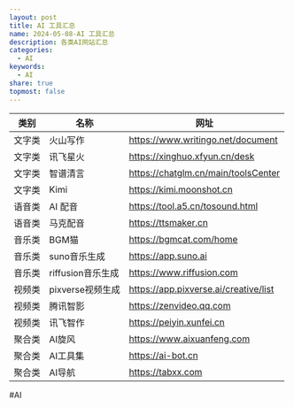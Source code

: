 ```yaml
---  
layout: post  
title: AI 工具汇总  
name: 2024-05-08-AI 工具汇总  
description: 各类AI网站汇总  
categories:  
  - AI  
keywords:  
  - AI  
share: true  
topmost: false  
---  
```

  
|类别   |名称   |网址   |  
|---------| ---------- | ---------- |  
|文字类  |火山写作   |https://www.writingo.net/document   |  
|文字类  |讯飞星火   |https://xinghuo.xfyun.cn/desk   |  
|文字类  |智谱清言   |https://chatglm.cn/main/toolsCenter   |  
|文字类  |Kimi      |https://kimi.moonshot.cn   |  
|语音类  |AI 配音    |https://tool.a5.cn/tosound.html   |  
|语音类  |马克配音    |https://ttsmaker.cn   |  
|音乐类  |BGM猫    |https://bgmcat.com/home   |  
|音乐类  |suno音乐生成    |https://app.suno.ai   |  
|音乐类  |riffusion音乐生成    |https://www.riffusion.com   |  
|视频类 |pixverse视频生成 |https://app.pixverse.ai/creative/list|  
|视频类 |腾讯智影 |https://zenvideo.qq.com  |  
|视频类 |讯飞智作 |https://peiyin.xunfei.cn  |  
|聚合类 |AI旋风 |https://www.aixuanfeng.com|  
|聚合类 |AI工具集 |https://ai-bot.cn |  
|聚合类 |AI导航 |https://tabxx.com |  
#AI